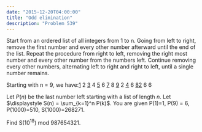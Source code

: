 ```yaml
---
date: "2015-12-20T04:00:00"
title: "Odd elimination"
description: "Problem 539"
---
```


<p>
Start from an ordered list of all integers from 1 to n. Going from left to right, remove the first number and every other number afterward until the end of the list. Repeat the procedure from right to left, removing the right most number and every other number from the numbers left. Continue removing every other numbers, alternating left to right and right to left, until a single number remains.
</p>
<p>
Starting with n = 9, we have:<u>1</u> 2 <u>3</u> 4 <u>5</u> 6 <u>7</u> 8 <u>9</u>
2 <u>4</u> 6 <u>8</u><u>2</u> 6
6
</p>
<p>
Let <var>P</var>(<var>n</var>) be the last number left starting with a list of length <var>n</var>.
Let $\displaystyle S(n) = \sum_{k=1}^n P(k)$.
You are given P(1)=1, P(9) = 6, P(1000)=510, S(1000)=268271.
</p>
<p>
Find S(10<sup>18</sup>) mod 987654321.
</p>

